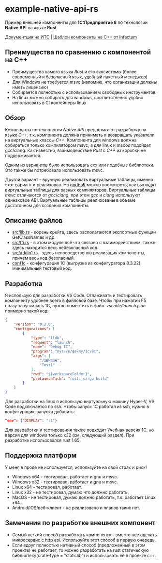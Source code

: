 # example-native-api-rs
Пример внешней компоненты для **1С:Предприятие 8** по технологии **Native API** на языке **Rust**

[Документция на ИТС](https://its.1c.ru/db/metod8dev#content:3221:hdoc) |
[Шаблон компоненты на C++ от Infactum](https://github.com/Infactum/addin-template)

## Преимущества по сравнению с компонентой на C++
* Преимущества самого языка *Rust* и его экосистемы (более современный и безопасный язык, удобный пакетный менеджер)
* Для Windows не требуется msvc (напомню, что организации должны иметь лицензию)
* Собирается полностью с использованием свободных инструментов
* На linux можно собирать для windows, соответственно удобно использовать в CI контейнеры linux

## Обзор
Компоненты по технологии *Native API* предполагают разработку на языке *C++*, т.к. компонента должна принимать и возвращать указатели на виртуальные классы *C++*. Компонента для windows должна собираться только компилятором msvc, а для linux и macos подойдет gcc/clang.
Как известно, взаимодействие *Rust* с *C++* из коробки не поддерживается. 

Одним из вариантов было использовать [cxx](https://github.com/dtolnay/cxx) или подобные библиотеки. Это также бы потребовало использовать msvc.

Другой вариант - вручную реализовать виртуальные таблицы, именно этот вариант и реализован.
На [godbolt](https://godbolt.org/z/KM3jaWMWs) можно посмотреть, как выглядят виртуальные таблицы для разных компиляторов. Виртуальные таблицы *msvc* отличаются от *gcc*/*clang*, при этом *gcc* и *clang* используют одинаковое ABI. Виртуальные таблицы реализованы в объеме достаточном для создания компоненты.

## Описание файлов
* [src/lib.rs](src/lib.rs) - корень крейта, здесь располагаются экспортные функции GetClassNames и др.
* [src/ffi.rs](src/ffi.rs) - в этом модуле всё что связано с взаимодействием, также здесь находится весь небезопасный код.
* [src/addin1.rs](src/addin1.rs) - здесь непосредственно реализация компоненты, причем весь код безопасный.
* [conf1c](conf1c) - конфигурация 1С (выгрузка из конфигуратора 8.3.22), минимальный тестовый код.

## Разработка
Я использую для разработки VS Code. Отлаживать и тестировать компоненту удобнее всего в файловой базе. Чтобы при нажатии F5 сразу запускалась 1С, нужно поместить в файл *.vscode/launch.json* примерно такой код:
```json
{
    "version": "0.2.0",
    "configurations": [
        {
            "type": "lldb",
            "request": "launch",
            "name": "Debug 1С",
            "program": "путь/к/файлу/1cv8c",
            "args": [
                "/IBName",
                "Test1"
            ],
            "cwd": "${workspaceFolder}",
            "preLaunchTask": "rust: cargo build"
        }
    ]
}
```
Для разработки на linux я использую виртуальную машину Hyper-V, VS Code подключается по ssh. Чтобы запуск 1С работал из ssh, нужно в конфигурацию запуска добавить:
```json
"env": {"DISPLAY": ":1"}
```
Для разработки и тестирования также подходит [Учебная версия 1С](https://online.1c.ru/catalog/free/learning.php), но версия для windows только x32 (см. следующий раздел).
При разработке использовался rust 1.65.

## Поддержка платформ
У меня в проде не используется, используйте на свой страх и риск!
- Windows x64 - тестировал, работает и gnu и msvc.
- Windows x32 - тестировал, работает и gnu и msvc.
- Linux x64 - тестировал, работает.
- Linux x32 - не тестировал, думаю что должно работать.
- MacOS - не тестировал, думаю должно работать, т.к. работает Linux x64.
- Android/iOS/веб-клиент - не реализовано и планов таких нет.

## Замечания по разработке внешних компонент
- Самый легкий способ разработать компоненту - вместо нее сделать микросервис с http api. Используйте этот способ в первую очередь.
- Если вдруг полностью нативный способ (предложенный в этом проекте) не работает, то можно разработать на rust статическую библиотеку(crate-type = "staticlib") и использовать её в проекте c++.
